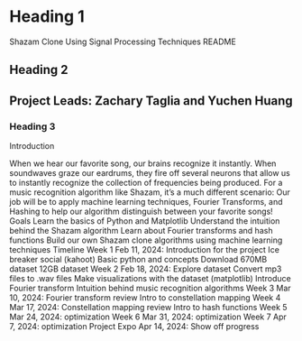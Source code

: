 # Heading 1
Shazam Clone Using Signal Processing Techniques README
## Heading 2
Project Leads: Zachary Taglia and Yuchen Huang
---
### Heading 3
Introduction

When we hear our favorite song, our brains recognize it instantly. When soundwaves graze our eardrums, they fire off several neurons that allow us to instantly recognize the collection of frequencies being produced. For a music recognition algorithm like Shazam, it’s a much different scenario: Our job will be to apply machine learning techniques, Fourier Transforms, and Hashing to help our algorithm distinguish between your favorite songs!
Goals
Learn the basics of Python and Matplotlib
Understand the intuition behind the Shazam algorithm
Learn about Fourier transforms and hash functions 
Build our own Shazam clone algorithms using machine learning techniques
Timeline
Week 1 Feb 11, 2024:
Introduction for the project 
Ice breaker social (kahoot) 
Basic python and concepts
Download 670MB dataset
12GB dataset
Week 2 Feb 18, 2024:
Explore dataset
Convert mp3 files to .wav files
Make visualizations with the dataset (matplotlib)
Introduce Fourier transform
Intuition behind music recognition algorithms
Week 3 Mar 10, 2024:
Fourier transform review
Intro to constellation mapping
Week 4 Mar 17, 2024:
Constellation mapping review
Intro to hash functions
Week 5 Mar 24, 2024:
optimization
Week 6 Mar 31, 2024:
optimization
Week 7 Apr 7, 2024:
optimization
Project Expo Apr 14, 2024:
Show off progress
